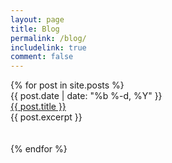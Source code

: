 ```yaml
---
layout: page
title: Blog
permalink: /blog/
includelink: true
comment: false
---
```


<div class="posts">
    {% for post in site.posts %}
    <div>
        <span class="post-date">{{ post.date | date: "%b %-d, %Y" }}</span>
        <br />
        <a class="post-link" href="{{ post.url | prepend: site.baseurl }}">{{ post.title }}</a>
        <br />
        {{ post.excerpt }}
        <br />
        <br />
        <br />
    </div>
    {% endfor %}
</div>

